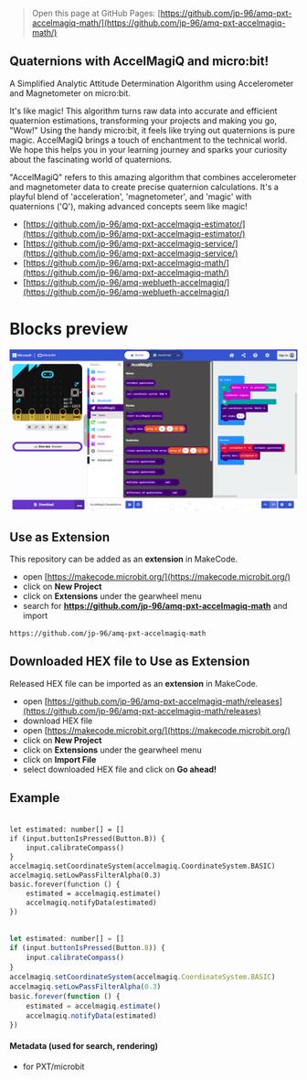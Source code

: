 
> Open this page at GitHub Pages: [https://github.com/jp-96/amq-pxt-accelmagiq-math/](https://github.com/jp-96/amq-pxt-accelmagiq-math/)

## Quaternions with AccelMagiQ and micro:bit!

A Simplified Analytic Attitude Determination Algorithm
using Accelerometer and Magnetometer on micro:bit.

It's like magic! This algorithm turns raw data into accurate and efficient quaternion estimations,
transforming your projects and making you go, "Wow!" Using the handy micro:bit, it feels like trying
out quaternions is pure magic. AccelMagiQ brings a touch of enchantment to the technical world.
We hope this helps you in your learning journey and sparks your curiosity about the fascinating
world of quaternions.

"AccelMagiQ" refers to this amazing algorithm that combines accelerometer and magnetometer data to
create precise quaternion calculations. It's a playful blend of 'acceleration', 'magnetometer', and 'magic' with
quaternions ('Q'), making advanced concepts seem like magic!


- [https://github.com/jp-96/amq-pxt-accelmagiq-estimator/](https://github.com/jp-96/amq-pxt-accelmagiq-estimator/)
- [https://github.com/jp-96/amq-pxt-accelmagiq-service/](https://github.com/jp-96/amq-pxt-accelmagiq-service/)
- [https://github.com/jp-96/amq-pxt-accelmagiq-math/](https://github.com/jp-96/amq-pxt-accelmagiq-math/)
- [https://github.com/jp-96/amq-weblueth-accelmagiq/](https://github.com/jp-96/amq-weblueth-accelmagiq/)

# Blocks preview

<!--
This image shows the blocks code from the last commit in master.
This image may take a few minutes to refresh.

![A rendered view of the blocks](https://github.com/jp-96/amq-pxt-accelmagiq-math/raw/master/.github/makecode/blocks.png)
-->
![A rendered view of the blocks](https://github.com/jp-96/amq-pxt-accelmagiq-math/raw/master/.github/statics/blocks.png)

## Use as Extension

This repository can be added as an **extension** in MakeCode.

* open [https://makecode.microbit.org/](https://makecode.microbit.org/)
* click on **New Project**
* click on **Extensions** under the gearwheel menu
* search for **https://github.com/jp-96/amq-pxt-accelmagiq-math** and import

```text
https://github.com/jp-96/amq-pxt-accelmagiq-math
```

## Downloaded HEX file to Use as Extension

Released HEX file can be imported as an **extension** in MakeCode.

* open [https://github.com/jp-96/amq-pxt-accelmagiq-math/releases](https://github.com/jp-96/amq-pxt-accelmagiq-math/releases)
* download HEX file
* open [https://makecode.microbit.org/](https://makecode.microbit.org/)
* click on **New Project**
* click on **Extensions** under the gearwheel menu
* click on **Import File**
* select downloaded HEX file and click on **Go ahead!**

## Example

```blocks

let estimated: number[] = []
if (input.buttonIsPressed(Button.B)) {
    input.calibrateCompass()
}
accelmagiq.setCoordinateSystem(accelmagiq.CoordinateSystem.BASIC)
accelmagiq.setLowPassFilterAlpha(0.3)
basic.forever(function () {
    estimated = accelmagiq.estimate()
    accelmagiq.notifyData(estimated)
})

```

```js

let estimated: number[] = []
if (input.buttonIsPressed(Button.B)) {
    input.calibrateCompass()
}
accelmagiq.setCoordinateSystem(accelmagiq.CoordinateSystem.BASIC)
accelmagiq.setLowPassFilterAlpha(0.3)
basic.forever(function () {
    estimated = accelmagiq.estimate()
    accelmagiq.notifyData(estimated)
})

```

#### Metadata (used for search, rendering)

* for PXT/microbit

<script src="https://cdn.jsdelivr.net/gh/jp-rad/pxt-ubit-extension@0.5.0/.github/statics/gh-pages-embed.js"></script>
<script>makeCodeRender("{{ site.makecode.home_url }}", [ "estimator=github:jp-96/amq-pxt-accelmagiq-estimator", "service=github:jp-96/amq-pxt-accelmagiq-service", "math=github:jp-96/amq-pxt-accelmagiq-math", ]);</script>
